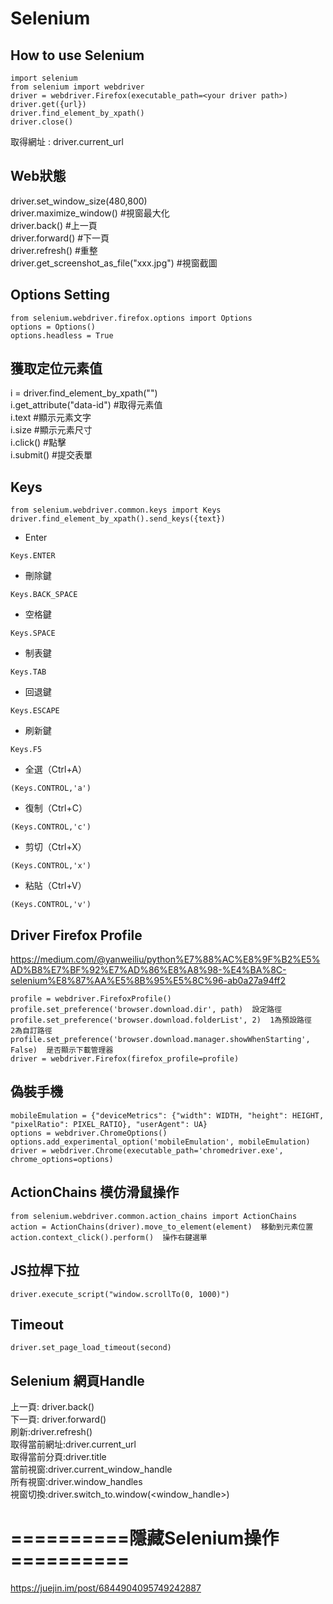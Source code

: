 # Selenium

## How to use Selenium
```
import selenium
from selenium import webdriver  
driver = webdriver.Firefox(executable_path=<your driver path>)  
driver.get({url})
driver.find_element_by_xpath()  
driver.close()
```
取得網址 : driver.current_url  

## Web狀態  
driver.set_window_size(480,800)  
driver.maximize_window()  #視窗最大化  
driver.back()       #上一頁  
driver.forward()    #下一頁  
driver.refresh()    #重整  
driver.get_screenshot_as_file("xxx.jpg")    #視窗截圖  

## Options Setting 
```
from selenium.webdriver.firefox.options import Options  
options = Options()  
options.headless = True  
```

## 獲取定位元素值    

i = driver.find_element_by_xpath("")   
i.get_attribute("data-id")  #取得元素值  
i.text     #顯示元素文字    
i.size     #顯示元素尺寸  
i.click() #點擊  
i.submit() #提交表單  


## Keys  
```
from selenium.webdriver.common.keys import Keys
driver.find_element_by_xpath().send_keys({text})    
```
- Enter 
```
Keys.ENTER  
```
- 刪除鍵 
```
Keys.BACK_SPACE  
```
- 空格鍵 
```
Keys.SPACE  
```
- 制表鍵 
```
Keys.TAB  
```
- 回退鍵 
```
Keys.ESCAPE  
```
- 刷新鍵 
```
Keys.F5  
```
- 全選（Ctrl+A）
```
(Keys.CONTROL,'a')
```
- 復制（Ctrl+C）
```
(Keys.CONTROL,'c') 
```
- 剪切（Ctrl+X）
```
(Keys.CONTROL,'x')  
```
- 粘貼（Ctrl+V）
```
(Keys.CONTROL,'v')  
```

## Driver Firefox Profile

https://medium.com/@yanweiliu/python%E7%88%AC%E8%9F%B2%E5%AD%B8%E7%BF%92%E7%AD%86%E8%A8%98-%E4%BA%8C-selenium%E8%87%AA%E5%8B%95%E5%8C%96-ab0a27a94ff2  

```
profile = webdriver.FirefoxProfile()  
profile.set_preference('browser.download.dir', path)  設定路徑  
profile.set_preference('browser.download.folderList', 2)  1為預設路徑   2為自訂路徑  
profile.set_preference('browser.download.manager.showWhenStarting', False)  是否顯示下載管理器
driver = webdriver.Firefox(firefox_profile=profile)
```

## 偽裝手機
```
mobileEmulation = {"deviceMetrics": {"width": WIDTH, "height": HEIGHT, "pixelRatio": PIXEL_RATIO}, "userAgent": UA}  
options = webdriver.ChromeOptions()  
options.add_experimental_option('mobileEmulation', mobileEmulation)  
driver = webdriver.Chrome(executable_path='chromedriver.exe', chrome_options=options)
```

## ActionChains 模仿滑鼠操作
```
from selenium.webdriver.common.action_chains import ActionChains  
action = ActionChains(driver).move_to_element(element)  移動到元素位置  
action.context_click().perform()  操作右鍵選單  
```

## JS拉桿下拉  
```
driver.execute_script("window.scrollTo(0, 1000)")
```

## Timeout  
```
driver.set_page_load_timeout(second)  
```

## Selenium 網頁Handle

上一頁: driver.back()  
下一頁: driver.forward()  
刷新:driver.refresh()  
取得當前網址:driver.current_url  
取得當前分頁:driver.title  
當前視窗:driver.current_window_handle  
所有視窗:driver.window_handles  
視窗切換:driver.switch_to.window(<window_handle>)

# ==========隱藏Selenium操作==========  
https://juejin.im/post/6844904095749242887


